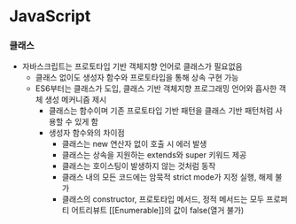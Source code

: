 # JavaScript
### 클래스
* 자바스크립트는 프로토타입 기반 객체지향 언어로 클래스가 필요없음
  * 클래스 없이도 생성자 함수와 프로토타입을 통해 상속 구현 가능
  * ES6부터는 클래스가 도입, 클래스 기반 객체지향 프로그래밍 언어와 흡사한 객체 생성 메커니즘 제시
    * 클래스는 함수이며 기존 프로토타입 기반 패턴을 클래스 기반 패턴처럼 사용할 수 있게 함
    * 생성자 함수와의 차이점
      * 클래스는 new 연산자 없이 호출 시 에러 발생
      * 클래스는 상속을 지원하는 extends와 super 키워드 제공
      * 클래스는 호이스팅이 발생하지 않는 것처럼 동작
      * 클래스 내의 모든 코드에는 암묵적 strict mode가 지정 실행, 해제 불가
      * 클래스의 constructor, 프로토타입 메서드, 정적 메서드는 모두 프로퍼티 어트리뷰트 [[Enumerable]]의 값이 false(열거 불가) 
